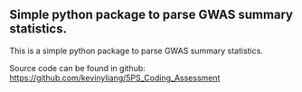 ## Simple python package to parse GWAS summary statistics.


This is a simple python package to parse GWAS summary statistics.

Source code can be found in github: https://github.com/kevinyliang/5PS_Coding_Assessment